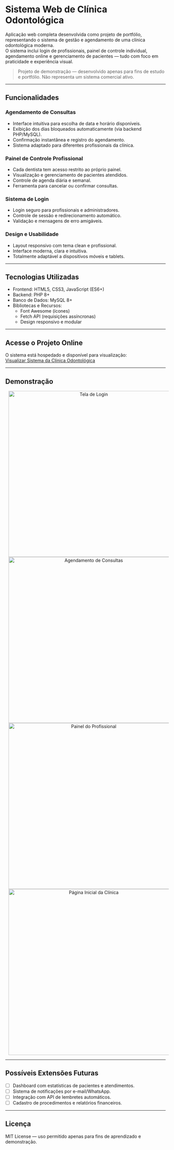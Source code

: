 # Sistema Web de Clínica Odontológica

Aplicação web completa desenvolvida como projeto de portfólio, representando o sistema de gestão e agendamento de uma clínica odontológica moderna.  
O sistema inclui login de profissionais, painel de controle individual, agendamento online e gerenciamento de pacientes — tudo com foco em praticidade e experiência visual.

> Projeto de demonstração — desenvolvido apenas para fins de estudo e portfólio. Não representa um sistema comercial ativo.

---

## Funcionalidades

### Agendamento de Consultas  
- Interface intuitiva para escolha de data e horário disponíveis.  
- Exibição dos dias bloqueados automaticamente (via backend PHP/MySQL).  
- Confirmação instantânea e registro do agendamento.  
- Sistema adaptado para diferentes profissionais da clínica.  

### Painel de Controle Profissional  
- Cada dentista tem acesso restrito ao próprio painel.  
- Visualização e gerenciamento de pacientes atendidos.  
- Controle de agenda diária e semanal.  
- Ferramenta para cancelar ou confirmar consultas.  

### Sistema de Login  
- Login seguro para profissionais e administradores.  
- Controle de sessão e redirecionamento automático.  
- Validação e mensagens de erro amigáveis.  

### Design e Usabilidade  
- Layout responsivo com tema clean e profissional.  
- Interface moderna, clara e intuitiva.  
- Totalmente adaptável a dispositivos móveis e tablets.  

---

## Tecnologias Utilizadas

- Frontend: HTML5, CSS3, JavaScript (ES6+)  
- Backend: PHP 8+  
- Banco de Dados: MySQL 8+  
- Bibliotecas e Recursos:  
  - Font Awesome (ícones)  
  - Fetch API (requisições assíncronas)  
  - Design responsivo e modular  

---

## Acesse o Projeto Online

O sistema está hospedado e disponível para visualização:  
[Visualizar Sistema da Clínica Odontológica](https://darkorchid-cheetah-286611.hostingersite.com/login/index.html?erro=nao-autorizado)

---

## Demonstração

<div align="center">

  <img src="https://github.com/user-attachments/assets/xxxxxxxxxxxxxxxx" height="520" style="margin:0 10px; vertical-align:top;" alt="Tela de Login">
  <img src="https://github.com/user-attachments/assets/xxxxxxxxxxxxxxxx" height="520" style="margin:0 10px; vertical-align:top;" alt="Agendamento de Consultas">
  <img src="https://github.com/user-attachments/assets/xxxxxxxxxxxxxxxx" height="520" style="margin:0 10px; vertical-align:top;" alt="Painel do Profissional">
  <img src="https://github.com/user-attachments/assets/xxxxxxxxxxxxxxxx" height="520" style="margin:0 10px; vertical-align:top;" alt="Página Inicial da Clínica">

</div>

---

## Possíveis Extensões Futuras

- [ ] Dashboard com estatísticas de pacientes e atendimentos.  
- [ ] Sistema de notificações por e-mail/WhatsApp.  
- [ ] Integração com API de lembretes automáticos.  
- [ ] Cadastro de procedimentos e relatórios financeiros.  

---

## Licença

MIT License — uso permitido apenas para fins de aprendizado e demonstração.

